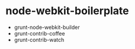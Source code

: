 # node-webkit-boilerplate

* grunt-node-webkit-builder
* grunt-contrib-coffee
* grunt-contrib-watch

